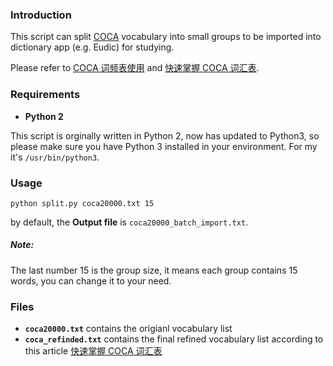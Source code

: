 ### Introduction
This script can split [COCA](https://www.wordfrequency.info/) vocabulary into small groups to be imported into
dictionary app (e.g. Eudic) for studying.

Please refer to [COCA 词频表使用](https://zhuanlan.zhihu.com/p/53261968) and [快速掌握 COCA 词汇表](https://zhuanlan.zhihu.com/p/56823867).

### Requirements
- **Python 2**

This script is orginally written in Python 2, now has updated to Python3, so please make sure you have Python 3 installed in your environment. For my it's `/usr/bin/python3`.

### Usage

```
python split.py coca20000.txt 15
```
by default, the **Output file** is `coca20000_batch_import.txt`.

##### Note:
The last number 15 is the group size, it means each group contains 15 words, you can change it to your need.

### Files

- **`coca20000.txt`** contains the origianl vocabulary list
- **`coca_refinded.txt`** contains the final refined vocabulary list according to this article [快速掌握 COCA 词汇表](https://zhuanlan.zhihu.com/p/56823867)
